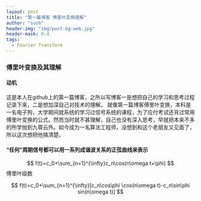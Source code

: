 ```yaml
---
layout: post
title: "第一篇博客 傅里叶变换理解"
author: "sush"
header-img: "img/post-bg-web.jpg"
header-mask: 0.4
tags:
  - Fourier Transform
---
```


### **傅里叶变换及其理解**
#### **动机** ####
这是本人在github上的第一篇博客，之所以写博客一是想把自己的学习和思考过程记录下来，二是想加深自己对技术的理解。
就像第一篇博客傅里叶变换，本科是一名电子狗，大学期间就系统的学习过信号系统的课程，为了应付考试还背过常用傅里叶变换的公式。然而当时就不甚理解，自己也没有深入思考，早就把本来不多的所学抛到九霄云外。如今成为一名算法工程师，没想到和这个老朋友又见面了，所以这次想把他搞清楚。

#### “任何”周期信号都可以用一系列成谐波关系的正弦曲线来表示 ####
$$ f(t)=c_0+\sum_{n=1}^{\infty}c_n\cos(n\omega t+\phi) $$
傅里叶级数

$$ f(t)=c_0+\sum_{n=1}^{\infty}[c_n\cos\phi \cos(n\omega t)-c_n\sin\phi sin(n\omega t)] $$